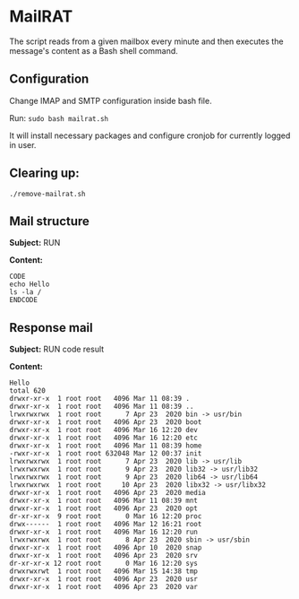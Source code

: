 # MailRAT

The script reads from a given mailbox every minute and then executes the message's content as a Bash shell command.

## Configuration

Change IMAP and SMTP configuration inside bash file.

Run:
```sudo bash mailrat.sh```

It will install necessary packages and configure cronjob for currently logged in user.

## Clearing up:
```./remove-mailrat.sh```


## Mail structure

**Subject:** RUN

**Content:**
```
CODE
echo Hello
ls -la /
ENDCODE
```

## Response mail

**Subject:** RUN code result

**Content:**
```
Hello
total 620
drwxr-xr-x  1 root root   4096 Mar 11 08:39 .
drwxr-xr-x  1 root root   4096 Mar 11 08:39 ..
lrwxrwxrwx  1 root root      7 Apr 23  2020 bin -> usr/bin
drwxr-xr-x  1 root root   4096 Apr 23  2020 boot
drwxr-xr-x  1 root root   4096 Mar 16 12:20 dev
drwxr-xr-x  1 root root   4096 Mar 16 12:20 etc
drwxr-xr-x  1 root root   4096 Mar 11 08:39 home
-rwxr-xr-x  1 root root 632048 Mar 12 00:37 init
lrwxrwxrwx  1 root root      7 Apr 23  2020 lib -> usr/lib
lrwxrwxrwx  1 root root      9 Apr 23  2020 lib32 -> usr/lib32
lrwxrwxrwx  1 root root      9 Apr 23  2020 lib64 -> usr/lib64
lrwxrwxrwx  1 root root     10 Apr 23  2020 libx32 -> usr/libx32
drwxr-xr-x  1 root root   4096 Apr 23  2020 media
drwxr-xr-x  1 root root   4096 Mar 11 08:39 mnt
drwxr-xr-x  1 root root   4096 Apr 23  2020 opt
dr-xr-xr-x  9 root root      0 Mar 16 12:20 proc
drwx------  1 root root   4096 Mar 12 16:21 root
drwxr-xr-x  1 root root   4096 Mar 16 12:20 run
lrwxrwxrwx  1 root root      8 Apr 23  2020 sbin -> usr/sbin
drwxr-xr-x  1 root root   4096 Apr 10  2020 snap
drwxr-xr-x  1 root root   4096 Apr 23  2020 srv
dr-xr-xr-x 12 root root      0 Mar 16 12:20 sys
drwxrwxrwt  1 root root   4096 Mar 15 14:38 tmp
drwxr-xr-x  1 root root   4096 Apr 23  2020 usr
drwxr-xr-x  1 root root   4096 Apr 23  2020 var
```